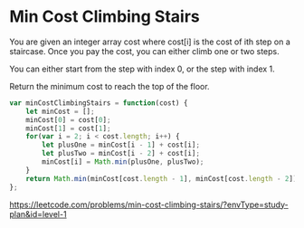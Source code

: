 # Min Cost Climbing Stairs

You are given an integer array cost where cost[i] is the cost of ith step on a staircase. Once you pay the cost, you can either climb one or two steps.

You can either start from the step with index 0, or the step with index 1.

Return the minimum cost to reach the top of the floor.

```javascript
var minCostClimbingStairs = function(cost) {
    let minCost = [];
    minCost[0] = cost[0];
    minCost[1] = cost[1];
    for(var i = 2; i < cost.length; i++) {
        let plusOne = minCost[i - 1] + cost[i];
        let plusTwo = minCost[i - 2] + cost[i];
        minCost[i] = Math.min(plusOne, plusTwo);
    }
    return Math.min(minCost[cost.length - 1], minCost[cost.length - 2]);
};
```

https://leetcode.com/problems/min-cost-climbing-stairs/?envType=study-plan&id=level-1